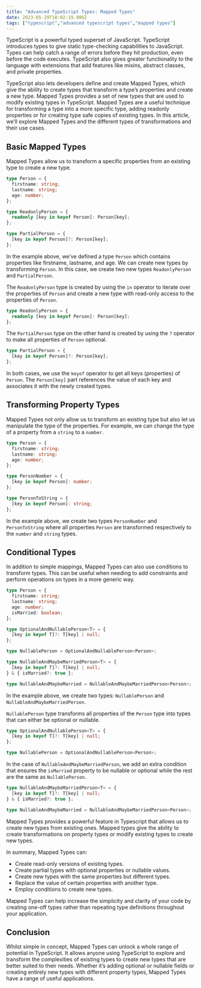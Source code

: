 ```yaml
---
title: "Advanced TypeScript Types: Mapped Types"
date: 2023-05-29T18:02:19.986Z
tags: ["typescript","advanced typescript types","mapped types"]
---
```



TypeScript is a powerful typed superset of JavaScript. TypeScript introduces types to give static type-checking capabilities to JavaScript. Types can help catch a range of errors before they hit production, even before the code executes. TypeScript also gives greater functionality to the language with extensions that add features like mixins, abstract classes, and private properties.

TypeScript also lets developers define and create Mapped Types, which give the ability to create types that transform a type’s properties and create a new type. Mapped Types provides a set of new types that are used to modify existing types in TypeScript. Mapped Types are a useful technique for transforming a type into a more specific type, adding readonly properties or for creating type safe copies of existing types. In this article, we’ll explore Mapped Types and the different types of transformations and their use cases.

## Basic Mapped Types

Mapped Types allow us to transform a specific properties from an existing type to create a new type. 

```typescript
type Person = {
  firstname: string;
  lastname: string;
  age: number;
};

type ReadonlyPerson = {
  readonly [key in keyof Person]: Person[key];
};

type PartialPerson = {
  [key in keyof Person]?: Person[key];
};
```

In the example above, we’ve defined a type `Person` which contains properties like firstname, lastname, and age. We can create new types by transforming `Person`. In this case, we create two new types `ReadonlyPerson` and `PartialPerson`. 

The `ReadonlyPerson` type is created by using the `in` operator to iterate over the properties of `Person` and create a new type with read-only access to the properties of `Person`.

```typescript
type ReadonlyPerson = {
  readonly [key in keyof Person]: Person[key];
};
```

The `PartialPerson` type on the other hand is created by using the `?` operator to make all properties of `Person` optional.

```typescript
type PartialPerson = {
  [key in keyof Person]?: Person[key];
};
```

In both cases, we use the `keyof` operator to get all keys (properties) of `Person`. The `Person[key]` part references the value of each key and associates it with the newly created types.

## Transforming Property Types

Mapped Types not only allow us to transform an existing type but also let us manipulate the type of the properties. For example, we can change the type of a property from a `string` to a `number`.

```typescript
type Person = {
  firstname: string;
  lastname: string;
  age: number;
};

type PersonNumber = {
  [key in keyof Person]: number;
};

type PersonToString = {
  [key in keyof Person]: string;
};
```

In the example above, we create two types `PersonNumber` and `PersonToString` where all properties `Person` are transformed respectively to the `number` and `string` types. 

## Conditional Types

In addition to simple mappings, Mapped Types can also use conditions to transform types. This can be useful when needing to add constraints and perform operations on types in a more generic way. 

```typescript
type Person = {
  firstname: string;
  lastname: string;
  age: number;
  isMarried: boolean;
};

type OptionalAndNullablePerson<T> = {
  [key in keyof T]?: T[key] | null;
};

type NullablePerson = OptionalAndNullablePerson<Person>;

type NullableAndMaybeMarriedPerson<T> = {
  [key in keyof T]?: T[key] | null;
} & { isMarried?: true };

type NullableAndMaybeMarried = NullableAndMaybeMarriedPerson<Person>;
```

In the example above, we create two types: `NullablePerson` and `NullableAndMaybeMarriedPerson`.

`NullablePerson` type transforms all properties of the `Person` type into types that can either be optional or nullable. 

```typescript
type OptionalAndNullablePerson<T> = {
  [key in keyof T]?: T[key] | null;
};

type NullablePerson = OptionalAndNullablePerson<Person>;
```

In the case of `NullableAndMaybeMarriedPerson`, we add an extra condition that ensures the `isMarried` property to be nullable or optional while the rest are the same as `NullablePerson`.

```typescript
type NullableAndMaybeMarriedPerson<T> = {
  [key in keyof T]?: T[key] | null;
} & { isMarried?: true };

type NullableAndMaybeMarried = NullableAndMaybeMarriedPerson<Person>;
```

Mapped Types provides a powerful feature in Typescript that allows us to create new types from existing ones. Mapped types give the ability to create transformations on property types or modify existing types to create new types. 

In summary, Mapped Types can:

- Create read-only versions of existing types.
- Create partial types with optional properties or nullable values.
- Create new types with the same properties but different types.
- Replace the value of certain properties with another type.
- Employ conditions to create new types. 

Mapped Types can help increase the simplicity and clarity of your code by creating one-off types rather than repeating type definitions throughout your application.

## Conclusion

Whilst simple in concept, Mapped Types can unlock a whole range of potential in TypeScript. It allows anyone using TypeScript to explore and transform the complexities of existing types to create new types that are better suited to their needs. Whether it’s adding optional or nullable fields or creating entirely new types with different property types, Mapped Types have a range of useful applications.